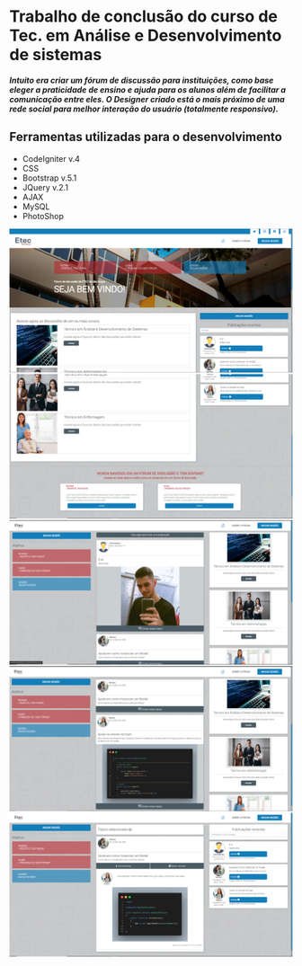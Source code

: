 # Trabalho de conclusão do curso de Tec. em Análise e Desenvolvimento de sistemas
##### Intuito era criar um fórum de discussão para instituições, como base eleger a praticidade de ensino e ajuda para os alunos além de facilitar a comunicação entre eles. O Designer criado está o mais próximo de uma rede social para melhor interação do usuário (totalmente responsivo).

## Ferramentas utilizadas para o desenvolvimento
* CodeIgniter v.4
* CSS
* Bootstrap v.5.1
* JQuery v.2.1
* AJAX
* MySQL
* PhotoShop

<img src="1.png">
<img src="2.png">
<img src="3.png">
<img src="4.png">
<img src="5.png">

